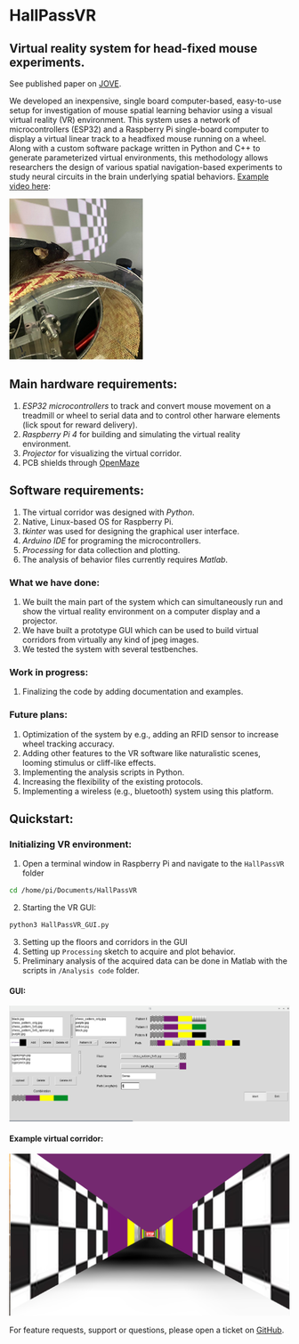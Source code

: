 # HallPassVR
## Virtual reality system for head-fixed mouse experiments. 

See published paper on [JOVE](https://app.jove.com/v/64863/an-open-source-virtual-reality-system-for-the-measurement-of-spatial-learning-in-head-restrained-mice).

We developed an inexpensive, single board computer-based, easy-to-use setup for investigation of mouse spatial learning behavior using a visual virtual reality (VR) environment. This system uses a network of microcontrollers (ESP32) and a Raspberry Pi single-board computer to display a virtual linear track to a headfixed mouse running on a wheel. Along with a custom software package written in Python and C++ to generate parameterized virtual environments, this methodology allows researchers the design of various spatial navigation-based experiments to study neural circuits in the brain underlying spatial behaviors. [Example video here](https://www.youtube.com/watch?v=iCfhJT3dYIo):  

![Mouse on wheel](/media/mouse_on_wheel_small.png)

## Main hardware requirements: 
1. _ESP32 microcontrollers_ to track and convert mouse movement on a treadmill or wheel to serial data and to control other harware elements (lick spout for reward delivery).
2. _Raspberry Pi 4_ for building and simulating the virtual reality environment. 
3. _Projector_ for visualizing the virtual corridor.
4. PCB shields through [OpenMaze](https://claylacefield.wixsite.com/openmazehome/openmaze-shields)

## Software requirements: 
1. The virtual corridor was designed with _Python_. 
2. Native, Linux-based OS for Raspberry Pi.
3. _tkinter_ was used for designing the graphical user interface.
4. _Arduino IDE_ for programing the microcontrollers.
5. _Processing_ for data collection and plotting.
6. The analysis of behavior files currently requires _Matlab_.

### What we have done: 
1. We built the main part of the system which can simultaneously run and show the virtual reality environment on a computer display and a projector.
2. We have built a prototype GUI which can be used to build virtual corridors from virtually any kind of jpeg images.
3. We tested the system with several testbenches.

### Work in progress: 
1. Finalizing the code by adding documentation and examples.
                
### Future plans: 
1. Optimization of the system by e.g., adding an RFID sensor to increase wheel tracking accuracy.
3. Adding other features to the VR software like naturalistic scenes, looming stimulus or cliff-like effects. 
4. Implementing the analysis scripts in Python.
5. Increasing the flexibility of the existing protocols. 
6. Implementing a wireless (e.g., bluetooth) system using this platform.
## Quickstart:
### Initializing VR environment: 

1. Open a terminal window in Raspberry Pi and navigate to the `HallPassVR` folder
 ```bash
cd /home/pi/Documents/HallPassVR
 ```
2. Starting the VR GUI:
```bash
python3 HallPassVR_GUI.py
 ```
3. Setting up the floors and corridors in the GUI
4. Setting up `Processing` sketch to acquire and plot behavior.
5. Preliminary analysis of the acquired data can be done in Matlab with the scripts in `/Analysis code` folder.


#### GUI: 
![GUI](/media/GUI/GUI.jpg)

#### Example virtual corridor: 
![corridor](/media/VR/VR.jpg)

For feature requests, support or questions, please open a ticket on [GitHub](https://github.com/GergelyTuri/mouseVR/issues). 
